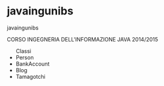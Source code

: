 # javaingunibs
javaingunibs

CORSO INGEGNERIA DELL'INFORMAZIONE 
JAVA 2014/2015

<ul>Classi
<li>Person</li>
<li>BankAccount</li>
<li>Blog</li>
<li>Tamagotchi</li>
</ul>

